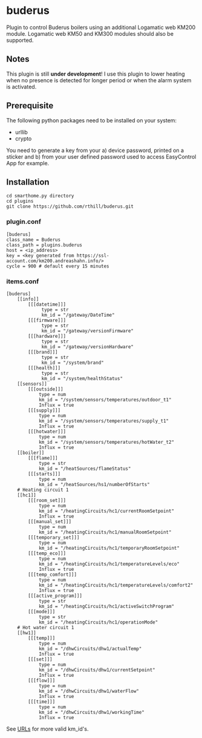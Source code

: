 # buderus

Plugin to control Buderus boilers using an additional Logamatic web KM200 module. Logamatic web KM50 and KM300 modules should also be supported.


## Notes
This plugin is still __under development__! I use this plugin to lower heating when no presence is detected for longer period or when the alarm system is activated.

## Prerequisite
The following python packages need to be installed on your system:
- urllib
- crypto

You need to generate a key from your a) device password, printed on a sticker and b) from your user defined password used to access EasyControl App for example.


## Installation

```
cd smarthome.py directory
cd plugins
git clone https://github.com/rthill/buderus.git
```

### plugin.conf

```
[buderus]
class_name = Buderus
class_path = plugins.buderus
host = <ip_address>
key = <key generated from https://ssl-account.com/km200.andreashahn.info/>
cycle = 900 # default every 15 minutes
```

### items.conf

```
[buderus]
    [[info]]
        [[[datetime]]]
             type = str
             km_id = "/gateway/DateTime"
        [[[firmware]]]
             type = str
             km_id = "/gateway/versionFirmware"
        [[[hardware]]]
             type = str
             km_id = "/gateway/versionHardware"
        [[[brand]]]
             type = str
             km_id = "/system/brand"
        [[[health]]]
             type = str
             km_id = "/system/healthStatus"        
    [[sensors]]
        [[[outside]]]
            type = num
            km_id = "/system/sensors/temperatures/outdoor_t1"
            Influx = true
        [[[supply]]]
            type = num
            km_id = "/system/sensors/temperatures/supply_t1"
            Influx = true
        [[[hotwater]]]
            type = num
            km_id = "/system/sensors/temperatures/hotWater_t2"
            Influx = true
    [[boiler]]
        [[[flame]]]
            type = str
            km_id = "/heatSources/flameStatus"
        [[[starts]]]
            type = num
            km_id = "/heatSources/hs1/numberOfStarts"
    # Heating circuit 1
    [[hc1]]
        [[[room_set]]]
            type = num
            km_id = "/heatingCircuits/hc1/currentRoomSetpoint"
            Influx = true
        [[[manual_set]]]
            type = num
            km_id = "/heatingCircuits/hc1/manualRoomSetpoint"
        [[[temporary_set]]]
            type = num
            km_id = "/heatingCircuits/hc1/temporaryRoomSetpoint"
        [[[temp_eco]]]
            type = num
            km_id = "/heatingCircuits/hc1/temperatureLevels/eco"
            Influx = true
        [[[temp_comfort]]]
            type = num
            km_id = "/heatingCircuits/hc1/temperatureLevels/comfort2"
            Influx = true
        [[[active_program]]]
            type = str
            km_id = "/heatingCircuits/hc1/activeSwitchProgram"
        [[[mode]]]
            type = str
            km_id = "/heatingCircuits/hc1/operationMode"
    # Hot water circuit 1
    [[hw1]]
        [[[temp]]]
            type = num
            km_id = "/dhwCircuits/dhw1/actualTemp"
            Influx = true          
        [[[set]]]
            type = num
            km_id = "/dhwCircuits/dhw1/currentSetpoint"
            Influx = true          
        [[[flow]]]
            type = num
            km_id = "/dhwCircuits/dhw1/waterFlow"
            Influx = true          
        [[[time]]]
            type = num
            km_id = "/dhwCircuits/dhw1/workingTime"
            Influx = true          
```

See [URLs](URLs.md) for more valid km_id's. 